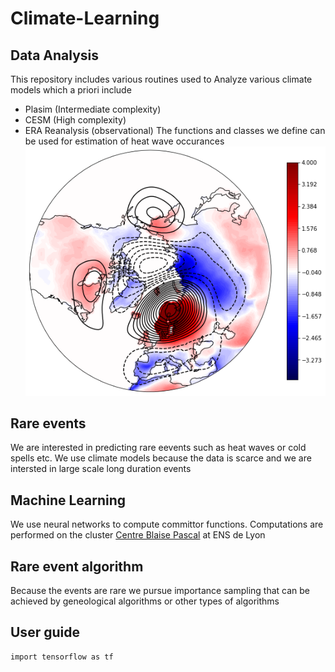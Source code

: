 # Climate-Learning

## Data Analysis

This repository includes various routines used to Analyze various climate models which a priori include
- Plasim (Intermediate complexity)
- CESM (High complexity)
- ERA Reanalysis (observational)
The functions and classes we define can be used for estimation of heat wave occurances 
![Heat waves in Scandinavia modelled by CESM](CESM/IMages/Scandinavia_3.5.png)
## Rare events
We are interested in predicting rare eevents such as heat waves or cold spells etc. We use climate models because the data is scarce and we are intersted in large scale long duration events

## Machine Learning
We use neural networks to compute committor functions. Computations are performed on the cluster [Centre Blaise Pascal](https://www.cbp.ens-lyon.fr/doku.php) at ENS de Lyon


## Rare event algorithm
Because the events are rare we pursue importance sampling that can be achieved by geneological algorithms or other types of algorithms

## User guide

```
import tensorflow as tf
```
